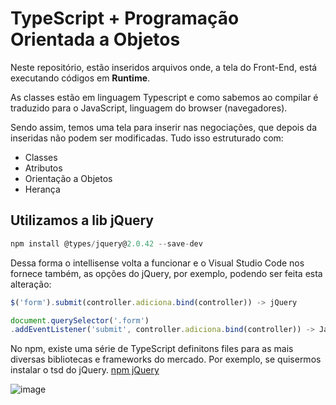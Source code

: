 # TypeScript + Programação Orientada a Objetos

Neste repositório, estão inseridos arquivos onde, a tela do Front-End, está executando códigos em **Runtime**.

As classes estão em linguagem Typescript e como sabemos ao compilar é traduzido para o JavaScript, linguagem do browser (navegadores).

Sendo assim, temos uma tela para inserir nas negociações, que depois da inseridas não podem ser modificadas. Tudo isso estruturado com:

- Classes
- Atributos
- Orientação a Objetos
- Herança

## Utilizamos a lib jQuery

~~~javascript
npm install @types/jquery@2.0.42 --save-dev
~~~

Dessa forma o intellisense volta a funcionar e o Visual Studio Code nos fornece também, as opções do jQuery, por exemplo, podendo ser feita esta alteração:
~~~javascript
$('form').submit(controller.adiciona.bind(controller)) -> jQuery

document.querySelector('.form')
.addEventListener('submit', controller.adiciona.bind(controller)) -> JavaScript
~~~
No npm, existe uma série de TypeScript definitons files para as mais diversas bibliotecas e frameworks do mercado. Por exemplo, se quisermos instalar o tsd do jQuery.
[npm jQuery](https://www.npmjs.com/package/@types/jquery)

![image](https://user-images.githubusercontent.com/76961685/116592515-7ac3b700-a8f6-11eb-8987-04cc7503eec1.png)
